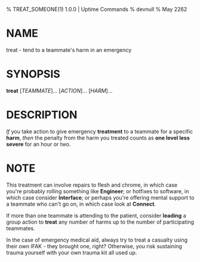 % TREAT_SOMEONE(1) 1.0.0 | Uptime Commands
% devnull
% May 2262

# NAME
treat - tend to a teammate's harm in an emergency

# SYNOPSIS
**treat** [*TEAMMATE*]... [*ACTION*]... [*HARM*]... 

# DESCRIPTION
_If_ you take action to give emergency **treatment** to a teammate for a specific **harm**, _then_ the penalty from the harm you treated counts as **one level less severe** for an hour or two. 

# NOTE
This treatment can involve repairs to flesh and chrome, in which case you're probably rolling something like **Engineer**; or hotfixes to software, in which case consider **Interface**; or perhaps you're offering mental support to a teammate who can't go on, in which case look at **Connect**.

If more than one teammate is attending to the patient, consider **leading** a group action to **treat** any number of harms up to the number of participating teammates.

In the case of emergency medical aid, always try to treat a casualty using their own IFAK - they brought one, right? Otherwise, you risk sustaining trauma yourself with your own trauma kit all used up.







